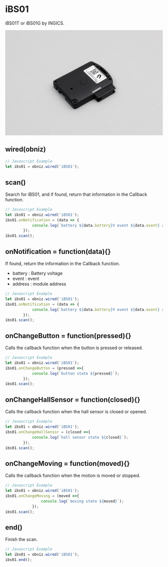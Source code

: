 # iBS01
iBS01T or iBS01G by INGICS.

![](image.jpg)


## wired(obniz)

```javascript
// Javascript Example
let ibs01 = obniz.wired('iBS01');
```

## scan()

Search for iBS01, and if found, return that information in the Callback function.

```javascript
// Javascript Example
let ibs01 = obniz.wired('iBS01');
ibs01.onNotification = (data => {
            console.log(`battery ${data.battery}V event ${data.event} address ${data.address}`);
        });
ibs01.scan();
```

## onNotification = function(data){}

If found, return the information in the Callback function.

- battery : Battery voltage
- event : event
- address : module address

```javascript
// Javascript Example
let ibs01 = obniz.wired('iBS01');
ibs01.onNotification = (data => {
            console.log(`battery ${data.battery}V event ${data.event} address ${data.address}`);
        });
ibs01.scan();
```

## onChangeButton = function(pressed){}

Calls the callback function when the button is pressed or released.

```javascript
// Javascript Example
let ibs01 = obniz.wired('iBS01');
ibs01.onChangeButton = (pressed =>{
            console.log(`button state ${pressed}`);
        });
ibs01.scan();
```

## onChangeHallSensor = function(closed){}

Calls the callback function when the hall sensor is closed or opened.

```javascript
// Javascript Example
let ibs01 = obniz.wired('iBS01');
ibs01.onChangeHallSensor = (closed =>{
            console.log(`hall sensor state ${closed}`);
        });
ibs01.scan();
```


## onChangeMoving = function(moved){}

Calls the callback function when the motion is moved or stopped.

```javascript
// Javascript Example
let ibs01 = obniz.wired('iBS01');
ibs01.onChangeMoving = (moved =>{
                console.log(`moving state ${moved}`);
            });
ibs01.scan();
```


## end()

Finish the scan.

```javascript
// Javascript Example
let ibs01 = obniz.wired('iBS01');
ibs01.end();
```
